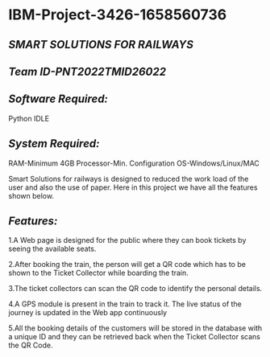 # IBM-Project-3426-1658560736
## *SMART SOLUTIONS FOR RAILWAYS*
## ***Team ID-PNT2022TMID26022***
## ***Software Required:***
Python IDLE

## ***System Required:***
RAM-Minimum 4GB Processor-Min. Configuration OS-Windows/Linux/MAC

Smart Solutions for railways is designed to reduced the work load of the user and also the use of paper. Here in this project we have all the features shown below.

## ***Features:***

   1.A Web page is designed for the public where they can book tickets by seeing the available seats.

   2.After booking the train, the person will get a QR code which has to be shown to the Ticket Collector while boarding the train.

   3.The ticket collectors can scan the QR code to identify the personal details.

   4.A GPS module is present in the train to track it. The live status of the journey is updated in the Web app continuously

   5.All the booking details of the customers will be stored in the database with a unique ID and they can be retrieved back when the Ticket Collector scans the QR Code.



